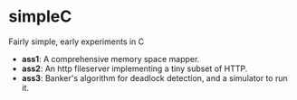 # simpleC
Fairly simple, early experiments in C

 - **ass1**: A comprehensive memory space mapper.
 - **ass2**: An http fileserver implementing a tiny subset of HTTP.
 - **ass3**: Banker's algorithm for deadlock detection, and a simulator to run it.
